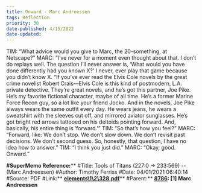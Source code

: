 ```yaml
---
title: Onward - Marc Andreessen
tags: Reflection
priority: 30
date-published: 4/15/2022
date-updated: 
---
```




TIM: “What advice would you give to Marc, the 20-something, at Netscape?” 
 MARC: “I’ve never for a moment even thought about that. I don’t do replays well. The question I’ll never answer is, ‘What would you have done differently had you known X?’ I never, ever play that game because you didn’t know X. 
 “If you’ve ever read the Elvis Cole novels by the great crime  novelist Robert Crais—Elvis Cole is this kind of postmodern, L.A.  private detective. They’re great novels, and he’s got this partner, Joe Pike. He’s my favorite fictional character, maybe of all time. He’s a former Marine Force Recon guy, so a lot like your friend Jocko. And  in the novels, Joe Pike always wears the same outfit every day. He  wears jeans, he wears a sweatshirt with the sleeves cut off, and  mirrored aviator sunglasses. He’s got bright red arrows tattooed on  his deltoids pointing forward. And, basically, his entire thing is  ‘forward.’” 
 TIM: “So that’s how you feel?” 
 MARC: “Forward, like: We don’t stop. We don’t slow down. We don’t revisit past decisions. We don’t second guess. So, honestly, that question, I have no idea how to answer.” 
 TIM: “I think you just did.” 
 MARC: “Okay, good. Onward.” 







**#SuperMemo Reference:****
 \#Title: Tools of Titans (227:0 -> 233:569) -- (Marc Andreessen)
 \#Author: Timothy Ferriss
 \#Date: 04/01/2021 06:40:14
 \#Source: PDF
 \#Link:** [**elements\1\2\328.pdf**](elements\\1\\2\\328.pdf)**
 \#Parent:** [**8786**](SuperMemoElementNo=(8786))**: [1] Marc Andreessen**